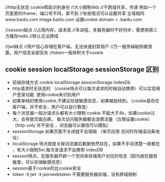 //http无状态 cookie帮助识别身份 
//大小限制4kb
//不跨域共享，传递 例如一个页面里的iframe，端口号不同，拿不到
//有些情况可以设置共享 主域相同www.baidu.com image.baidu.com  设置cookie domain = .baidu.com

//session缺点
//占用内存，成本高
//多进程，多服务器时不好同步，需使用第三方缓存redis
//默认无法跨域

//jwt缺点
//用户信心存储在客户端，无法快速封禁用户
//万一服务端秘钥被泄露，用户信息全部丢失
//token一般体积大于cookie

## cookie session localStorage sessionStorage 区别
- 前端存储方式 cookie localStorage sessionStorage indexDb
- http请求时无状态的 （cookie特点可以每次请求的时候自动携带）可以实现用户登录功能. 使用cookie来识别用户
- 如果单纯的使用cookie,不建议存放敏感信息，如果被劫持到。（cookie是存在客户端，并不安全，用户可以自行篡改）
- 每个浏览器一般对请求头都有大小限制 cookie 不能大于4k，如果cookie过大，会导致页面白屏。 每次访问服务器都会浪费流量（合理设置cookie）  （http-only 并不安全 ，浏览器可以篡改可以模拟）
- sessionStorage 如果页面不关闭就不会销毁 （单页应用 访问时存储滚动条地址）
- localStorage 特点就是关掉浏览器后数据依然存在，如果不手动清楚一直都在 ，有大小限制5m,每次发请求不会携带  indexDB
- session特点，在服务器开辟一个空间来存储用户对应的信息（因为放在服务器里，可以存储敏感信息）
- session基于cookie的比cookie安全
- token -》 jwt -》 jsonwebtoken 不需要服务器存储，没有跨域限制